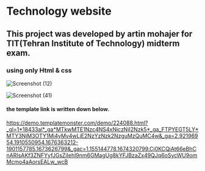 # Technology website
## This project was developed by artin mohajer for TIT(Tehran Institute of Technology) midterm exam.
### using only Html & css


![Screenshot (12)](https://user-images.githubusercontent.com/95845593/222905535-0d5e8019-2a98-4674-9e7e-32e99eeb3e7f.png)

![Screenshot (41)](https://user-images.githubusercontent.com/95845593/222905546-fa33805b-b687-4381-bfe9-34756690b4b8.png)



#### the template link is written down below.

https://demo.templatemonster.com/demo/224088.html?_gl=1*18433al*_ga*MTkwMTE1Nzc4NS4xNjczNjI2Nzk5*_ga_FTPYEGT5LY*MTY3NjM3OTY1Mi4yMy4wLjE2NzYzNzk2NzguMzQuMC4w&_ga=2.92196954.1910550954.1676363212-1901157785.1673626799&_gac=1.155144778.1674320799.Cj0KCQiAt66eBhCnARIsAKf3ZNFYyfJGsZiIehl9nm6GMagUg8kYFJBzaZx49QJq6oSycWU9omMcmo4aAorsEALw_wcB
